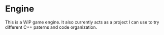 # Engine

This is a WIP game engine. It also currently acts as a project I can use to try different C++ paterns and code organization.
